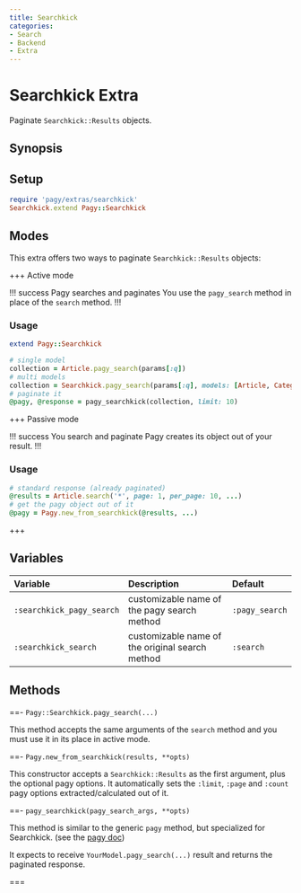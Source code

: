 ```yaml
---
title: Searchkick
categories:
- Search
- Backend
- Extra
---
```


# Searchkick Extra

Paginate `Searchkick::Results` objects.

## Synopsis

## Setup

```ruby pagy.rb (initializer)
require 'pagy/extras/searchkick'
Searchkick.extend Pagy::Searchkick
```

## Modes

This extra offers two ways to paginate `Searchkick::Results` objects:

+++ Active mode

!!! success Pagy searches and paginates
You use the `pagy_search` method in place of the `search` method.
!!!

### Usage

```ruby Model
extend Pagy::Searchkick
```

```ruby Controller (pagy_search)
# single model
collection = Article.pagy_search(params[:q])
# multi models
collection = Searchkick.pagy_search(params[:q], models: [Article, Categories])
# paginate it
@pagy, @response = pagy_searchkick(collection, limit: 10)
```

+++ Passive mode

!!! success You search and paginate
Pagy creates its object out of your result.
!!!

### Usage

```ruby Controller (search)
# standard response (already paginated)
@results = Article.search('*', page: 1, per_page: 10, ...)
# get the pagy object out of it
@pagy = Pagy.new_from_searchkick(@results, ...)
```

+++

## Variables

| Variable                  | Description                                     | Default        |
|:--------------------------|:------------------------------------------------|:---------------|
| `:searchkick_pagy_search` | customizable name of the pagy search method     | `:pagy_search` |
| `:searchkick_search`      | customizable name of the original search method | `:search`      |

## Methods

==- `Pagy::Searchkick.pagy_search(...)`

This method accepts the same arguments of the `search` method and you must use it in its place in active mode.

==- `Pagy.new_from_searchkick(results, **opts)`

This constructor accepts a `Searchkick::Results` as the first argument, plus the optional pagy options. It automatically sets
the `:limit`, `:page` and `:count` pagy options extracted/calculated out of it.

==- `pagy_searchkick(pagy_search_args, **opts)`

This method is similar to the generic `pagy` method, but specialized for Searchkick. (see
the [pagy doc](/docs/api/backend.md#pagy-collection-opts-nil))

It expects to receive `YourModel.pagy_search(...)` result and returns the paginated response.

===
